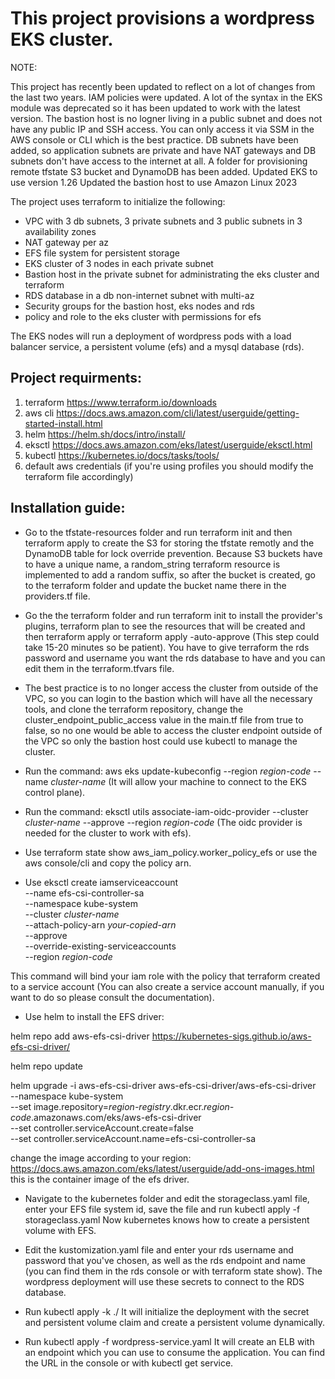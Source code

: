 # This project provisions a wordpress EKS cluster.

NOTE:

This project has recently been updated to reflect on a lot of changes from the last two years.
IAM policies were updated.
A lot of the syntax in the EKS module was deprecated so it has been updated to work with the latest version.
The bastion host is no logner living in a public subnet and does not have any public IP and SSH access.
You can only access it via SSM in the AWS console or CLI which is the best practice.
DB subnets have been added, so application subnets are private and have NAT gateways and DB subnets don't have access to the internet at all.
A folder for provisioning remote tfstate S3 bucket and DynamoDB has been added.
Updated EKS to use version 1.26
Updated the bastion host to use Amazon Linux 2023

The project uses terraform to initialize the following:

* VPC with 3 db subnets, 3 private subnets and 3 public subnets in 3 availability zones
* NAT gateway per az
* EFS file system for persistent storage 
* EKS cluster of 3 nodes in each private subnet
* Bastion host in the private subnet for administrating the eks cluster and terraform 
* RDS database in a db non-internet subnet with multi-az
* Security groups for the bastion host, eks nodes and rds
* policy and role to the eks cluster with permissions for efs

The EKS nodes will run a deployment of wordpress pods with a load balancer service, a persistent volume (efs) and a mysql database (rds).

## Project requirments:

1. terraform    https://www.terraform.io/downloads
2. aws cli      https://docs.aws.amazon.com/cli/latest/userguide/getting-started-install.html
3. helm         https://helm.sh/docs/intro/install/
4. eksctl       https://docs.aws.amazon.com/eks/latest/userguide/eksctl.html
5. kubectl      https://kubernetes.io/docs/tasks/tools/
6. default aws credentials (if you're using profiles you should modify the terraform file accordingly)

## Installation guide:

* Go to the tfstate-resources folder and run terraform init and then terraform apply to create the S3 for storing the tfstate remotly and the DynamoDB table for lock override prevention.
Because S3 buckets have to have a unique name, a random_string terraform resource is implemented to add a random suffix, so after the bucket is created, go to the terraform folder and update the bucket name there in the providers.tf file.

* Go the the terraform folder and run terraform init to install the provider's plugins, terraform plan to see the resources that will be created and then terraform apply or terraform apply -auto-approve (This step could take 15-20 minutes so be patient). You have to give terraform the rds password and username you want the rds database to have and you can edit them in the terraform.tfvars file.

* The best practice is to no longer access the cluster from outside of the VPC, so you can login to the bastion which will have all the necessary tools, and clone the terraform repository, change the cluster_endpoint_public_access value in the main.tf file from true to false, so no one would be able to access the cluster endpoint outside of the VPC so only the bastion host could use kubectl to manage the cluster.

* Run the command: aws eks update-kubeconfig --region *region-code* --name *cluster-name* (It will allow your machine to connect to the EKS control plane).

* Run the command: eksctl utils associate-iam-oidc-provider --cluster *cluster-name* --approve --region *region-code* (The oidc provider is needed for the cluster to work with efs).

* Use terraform state show aws_iam_policy.worker_policy_efs or use the aws console/cli and copy the policy arn.

* Use eksctl create iamserviceaccount \
    --name efs-csi-controller-sa \
    --namespace kube-system \
    --cluster *cluster-name* \
    --attach-policy-arn *your-copied-arn* \
    --approve \
    --override-existing-serviceaccounts \
    --region *region-code*

This command will bind your iam role with the policy that terraform created to a service account (You can also create a service account manually, if you want to do so please consult the documentation).

* Use helm to install the EFS driver:

helm repo add aws-efs-csi-driver https://kubernetes-sigs.github.io/aws-efs-csi-driver/

helm repo update

helm upgrade -i aws-efs-csi-driver aws-efs-csi-driver/aws-efs-csi-driver \
    --namespace kube-system \
    --set image.repository=*region-registry*.dkr.ecr.*region-code*.amazonaws.com/eks/aws-efs-csi-driver \
    --set controller.serviceAccount.create=false \
    --set controller.serviceAccount.name=efs-csi-controller-sa

change the image according to your region: https://docs.aws.amazon.com/eks/latest/userguide/add-ons-images.html this is the container image of the efs driver.

* Navigate to the kubernetes folder and edit the storageclass.yaml file, enter your EFS file system id, save the file and run kubectl apply -f storageclass.yaml
Now kubernetes knows how to create a persistent volume with EFS.

* Edit the kustomization.yaml file and enter your rds username and password that you've chosen, as well as the rds endpoint and name (you can find them in the rds console or with terraform state show). The wordpress deployment will use these secrets to connect to the RDS database.

* Run kubectl apply -k ./
It will initialize the deployment with the secret and persistent volume claim and create a persistent volume dynamically.

* Run kubectl apply -f wordpress-service.yaml
It will create an ELB with an endpoint which you can use to consume the application.
You can find the URL in the console or with kubectl get service.
